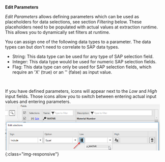 **Edit Parameters**<br/>

*Edit Parameters* allows defining parameters which can be used as placeholders for data selections, see section *Filtering* below. These placeholders need to be populated with actual values at extraction runtime. This allows you to dynamically set filters at runtime.

You can assign one of the following data types to a parameter. The data types can but don't need to correlate to SAP data types. 
- String: This data type can be used for any type of SAP selection field.
- Integer: This data type would be used for numeric SAP selection fields.
- Flag: This data type can only be used for SAP selection fields, which require an 'X' (true) or an '' (false) as input value.
<br>

If you have defined parameters, icons will appear next to the *Low* and *High* input fields. Those icons allow you to switch between entering actual input values and entering parameters.
<br>
![ODP Selection With Parameters](/img/content/odp/odp-selection-with-parameters.png){:class="img-responsive"}
